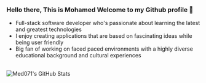 ### Hello there, This is Mohamed Welcome to my Github profile 👋

- Full-stack software developer who's passionate about learning the latest and greatest technologies
- I enjoy creating applications that are based on fascinating ideas while being user friendly
- Big fan of working on faced paced environments with a highly diverse educational background and cultural experiences

<br />

  <img align="left" alt="Med071's GitHub Stats" src="https://github-readme-stats.vercel.app/api?username=med071&show_icons=true&hide_border=true&hide_title=true&include_all_commits=true&count_private=true&theme=tokyonight" />
